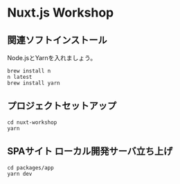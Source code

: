 # Nuxt.js Workshop

## 関連ソフトインストール

Node.jsとYarnを入れましょう。

```
brew install n
n latest
brew install yarn
```

## プロジェクトセットアップ

```
cd nuxt-workshop
yarn
```

## SPAサイト ローカル開発サーバ立ち上げ

```
cd packages/app
yarn dev
```
